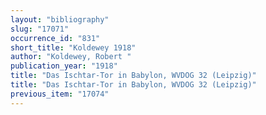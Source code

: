 ```yaml
---
layout: "bibliography"
slug: "17071"
occurrence_id: "831"
short_title: "Koldewey 1918"
author: "Koldewey, Robert "
publication_year: "1918"
title: "Das Ischtar-Tor in Babylon, WVDOG 32 (Leipzig)"
title: "Das Ischtar-Tor in Babylon, WVDOG 32 (Leipzig)"
previous_item: "17074"
---
```

